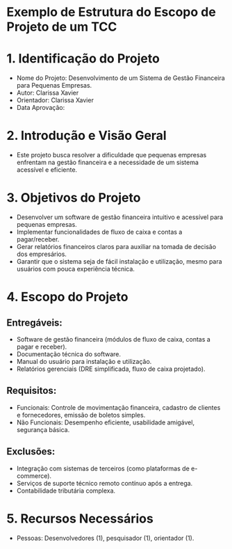 # Exemplo de Estrutura do Escopo de Projeto de um TCC
 
# 1. Identificação do Projeto 
- Nome do Projeto: Desenvolvimento de um Sistema de Gestão Financeira para Pequenas Empresas.
- Autor: Clarissa Xavier
- Orientador: Clarissa Xavier
- Data Aprovação: 

# 2. Introdução e Visão Geral 
 
- Este projeto busca resolver a dificuldade que pequenas empresas enfrentam na gestão financeira e a necessidade de um sistema acessível e eficiente.

# 3. Objetivos do Projeto
- Desenvolver um software de gestão financeira intuitivo e acessível para pequenas empresas. 
- Implementar funcionalidades de fluxo de caixa e contas a pagar/receber.  
- Gerar relatórios financeiros claros para auxiliar na tomada de decisão dos empresários.  
- Garantir que o sistema seja de fácil instalação e utilização, mesmo para usuários com pouca experiência técnica. 
 
# 4. Escopo do Projeto

## Entregáveis:
- Software de gestão financeira (módulos de fluxo de caixa, contas a pagar e receber).
- Documentação técnica do software.
- Manual do usuário para instalação e utilização.
- Relatórios gerenciais (DRE simplificada, fluxo de caixa projetado). 
 
## Requisitos:
- Funcionais: Controle de movimentação financeira, cadastro de clientes e fornecedores, emissão de boletos simples. 
- Não Funcionais: Desempenho eficiente, usabilidade amigável, segurança básica. 
 
## Exclusões:
- Integração com sistemas de terceiros (como plataformas de e-commerce).
- Serviços de suporte técnico remoto contínuo após a entrega. 
- Contabilidade tributária complexa. 
 
# 5. Recursos Necessários
- Pessoas: Desenvolvedores (1), pesquisador (1), orientador (1). 
 


